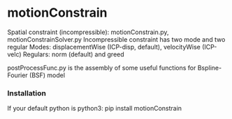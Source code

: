 # motionConstrain
Spatial constraint (incompressible): motionConstrain.py, motionConstrainSolver.py
Incompressible constraint has two mode and two regular
Modes: displacementWise (ICP-disp, default), velocityWise (ICP-velc)
Regulars: norm (default) and greed

postProcessFunc.py is the assembly of some useful functions for Bspline-Fourier (BSF) model

### Installation
If your default python is python3:
pip install motionConstrain
